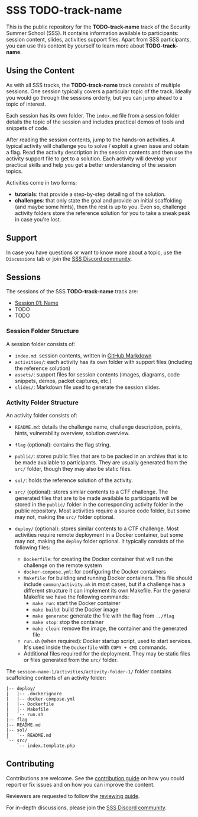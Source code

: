 # SSS TODO-track-name

This is the public repository for the **TODO-track-name** track of the Security Summer School (SSS).
It contains information available to participants: session content, slides, activities support files.
Apart from SSS participants, you can use this content by yourself to learn more about **TODO-track-name**.

## Using the Content

As with all SSS tracks, the **TODO-track-name** track consists of multiple sessions.
One session typically covers a particular topic of the track.
Ideally you would go through the sessions orderly, but you can jump ahead to a topic of interest.

Each session has its own folder.
The `index.md` file from a session folder details the topic of the session and includes practical demos of tools and snippets of code.

After reading the session contents, jump to the hands-on activities.
A typical activity will challenge you to solve / exploit a given issue and obtain a flag.
Read the activity description in the session contents and then use the activity support file to get to a solution.
Each activity will develop your practical skills and help you get a better understanding of the session topics.

Activities come in two forms:

- **tutorials**: that provide a step-by-step detailing of the solution.
- **challenges**: that only state the goal and provide an initial scaffolding (and maybe some hints), then the rest is up to you.
  Even so, challenge activity folders store the reference solution for you to take a sneak peak in case you're lost.

## Support

In case you have questions or want to know more about a topic, use the `Discussions` tab or join the [SSS Discord community](https://bit.ly/DiscordSecuritySummerSchool).

## Sessions

The sessions of the SSS **TODO-track-name** track are:

- [Session 01: Name](session-name-1/index.md)
- TODO
- TODO

### Session Folder Structure

A session folder consists of:

- `index.md`: session contents, written in [GitHub Markdown](https://guides.github.com/features/mastering-markdown/)
- `activities/`: each activity has its own folder with support files (including the reference solution)
- `assets/`: support files for session contents (images, diagrams, code snippets, demos, packet captures, etc.)
- `slides/`: Markdown file used to generate the session slides.

### Activity Folder Structure

An activity folder consists of:

- `README.md`: details the challenge name, challenge description, points, hints, vulnerability overview, solution overview.
- `flag` (optional): contains the flag string.
- `public/`: stores public files that are to be packed in an archive that is to be made available to participants.
  They are usually generated from the `src/` folder, though they may also be static files.
- `sol/`: holds the reference solution of the activity.
- `src/` (optional): stores similar contents to a CTF challenge.
  The generated files that are to be made available to participants will be stored in the `public/` folder in the corresponding activity folder in the public repository.
  Most activities require a source code folder, but some may not, making the `src/` folder optional.
- `deploy/` (optional): stores similar contents to a CTF challenge.
  Most activities require remote deployment in a Docker container, but some may not, making the `deploy` folder optional.
  It typically consists of the following files:

  - `Dockerfile`: for creating the Docker container that will run the challenge on the remote system
  - `docker-compose.yml`: for configuring the Docker containers
  - `Makefile`: for building and running Docker containers.
    This file should include `common/activity.mk` in most cases, but if a challenge has a different structure it can implement its own Makefile.
    For the general Makefile we have the following commands:
    - `make run`: start the Docker container
    - `make build`: build the Docker image
    - `make generate`: generate the file with the flag from `../flag`
    - `make stop`: stop the container
    - `make clean`: remove the image, the container and the generated file
  - `run.sh` (when required): Docker startup script, used to start services.
    It's used inside the `Dockerfile` with `COPY + CMD` commands.
  - Additional files required for the deployment.
    They may be static files or files generated from the `src/` folder.

The `session-name-1/activities/activity-folder-1/` folder contains scaffolding contents of an activity folder:

```
|-- deploy/
|   |-- .dockerignore
|   |-- docker-compose.yml
|   |-- Dockerfile
|   |-- Makefile
|   `-- run.sh
|-- flag
|-- README.md
|-- sol/
|   `-- README.md
`-- src/
    `-- index.template.php
```

## Contributing

Contributions are welcome.
See the [contribution guide](CONTRIBUTING.md) on how you could report or fix issues and on how you can improve the content.

Reviewers are requested to follow the [reviewing guide](REVIEWING.md).

For in-depth discussions, please join the [SSS Discord community](https://bit.ly/DiscordSecuritySummerSchool).
